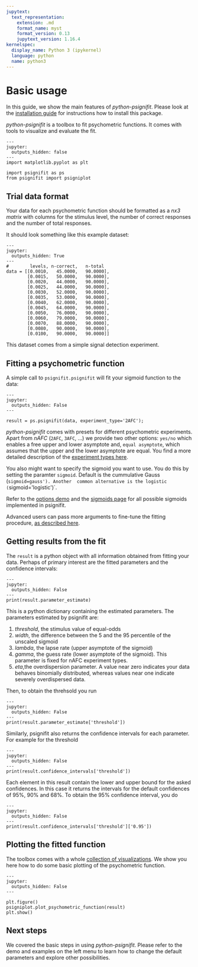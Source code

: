 ```yaml
---
jupytext:
  text_representation:
    extension: .md
    format_name: myst
    format_version: 0.13
    jupytext_version: 1.16.4
kernelspec:
  display_name: Python 3 (ipykernel)
  language: python
  name: python3
---
```


# Basic usage

In this guide, we show the main features of *python-psignifit*. Please
look at the [installation guide](./install_guide) for instructions 
how to install this package.

*python-psignifit* is a toolbox to fit psychometric functions. It comes
with tools to visualize and evaluate the fit.


```{code-cell} ipython3
---
jupyter:
  outputs_hidden: false
---
import matplotlib.pyplot as plt

import psignifit as ps
from psignifit import psigniplot
```


## Trial data format

Your data for each psychometric function should be formatted as a *nx3
matrix* with columns for the stimulus level, the number of correct
responses and the number of total responses.

It should look something like this example dataset:

```{code-cell} ipython3
---
jupyter:
  outputs_hidden: True
---
#        levels, n-correct,   n-total
data = [[0.0010,   45.0000,   90.0000],
        [0.0015,   50.0000,   90.0000],
        [0.0020,   44.0000,   90.0000],
        [0.0025,   44.0000,   90.0000],
        [0.0030,   52.0000,   90.0000],
        [0.0035,   53.0000,   90.0000],
        [0.0040,   62.0000,   90.0000],
        [0.0045,   64.0000,   90.0000],
        [0.0050,   76.0000,   90.0000],
        [0.0060,   79.0000,   90.0000],
        [0.0070,   88.0000,   90.0000],
        [0.0080,   90.0000,   90.0000],
        [0.0100,   90.0000,   90.0000]]
```

This dataset comes from a simple signal detection experiment.

## Fitting a psychometric function

A simple call to `psignifit.psignifit` 
will fit your sigmoid function to the data:


```{code-cell} ipython3
---
jupyter:
  outputs_hidden: False
---

result = ps.psignifit(data, experiment_type='2AFC');
```

*python-psignifit* comes with presets for different psychometric
experiments. 
Apart from *nAFC* (`2AFC`, `3AFC`, ...) 
we provide two other options:  `yes/no` which enables a 
free upper and lower asymptote and,
`equal asymptote`, 
which assumes that the upper and the lower asymptote are equal. 
You find a more detailed description of the 
[experiment types here](examples/demo_001).

You also might want to specify the sigmoid you want to use. 
You do this by setting the paramter `sigmoid`. Default is 
the cummulative Gauss (`sigmoid=gauss'). Another 
common alternative is the logistic (`sigmoid='logistic')`.

Refer to the [options demo](examples/demo_001) and the [sigmoids page](examples/plot_all_sigmoids)
for all possible sigmoids implemented in psignifit.

Advanced users can pass more arguments to fine-tune the fitting procedure,
[as described here](examples/demo_002).


## Getting results from the fit

The `result` is a python object with all information obtained from
fitting your data. Perhaps of primary interest are the fitted parameters
and the confidence intervals:

```{code-cell} ipython3
---
jupyter:
  outputs_hidden: False
---
print(result.parameter_estimate)
```

This is a python dictionary containing the estimated parameters.
The parameters estimated by psignifit are:

1.  *threshold*, the stimulus value of equal-odds
2.  *width*, the difference between the 5 and the 95 percentile of the
    unscaled sigmoid
3.  *lambda*, the lapse rate (upper asymptote of the sigmoid)
4.  *gamma*, the guess rate (lower asymptote of the sigmoid). This
    parameter is fixed for nAFC experiment types.
5.  *eta*,the overdispersion parameter. A value near zero indicates your
    data behaves binomially distributed, whereas values near one
    indicate severely overdispersed data.


Then, to obtain the threhsold you run

```{code-cell} ipython3
---
jupyter:
  outputs_hidden: False
---
print(result.parameter_estimate['threshold'])
```



Similarly, psignifit also returns the confidence intervals for 
each parameter. For example for the threshold 

```{code-cell} ipython3
---
jupyter:
  outputs_hidden: False
---
print(result.confidence_intervals['threshold'])
```

Each element in this result contain the lower and
upper bound for the asked confidences. 
In this case it returns the intervals for the default confidences of 
95%, 90% and 68%.
To obtain the 95% confidence interval, you do

```{code-cell} ipython3
---
jupyter:
  outputs_hidden: False
---
print(result.confidence_intervals['threshold']['0.95'])
```


## Plotting the fitted function

The toolbox comes with a whole [collection of visualizations](examples/demo_005). 
We show you here how to do some basic plotting of the psychometric function. 


```{code-cell} ipython3
---
jupyter:
  outputs_hidden: False
---

plt.figure()
psigniplot.plot_psychometric_function(result)
plt.show()
```




## Next steps

We covered the basic steps in using *python-psignifit*. Please refer to
the demo and examples on the left menu to learn how to change the default
parameters and explore other possibilities.
